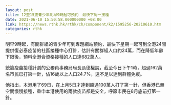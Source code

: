 ```yaml
---
layout: post
title: 12至15歲青少年明早9時起可預約　最快下周一接種
date: 2021-06-10 15:50:58.000000000 +08:00
link: https://news.rthk.hk/rthk/ch/component/k2/1595256-20210610.htm
categories: rthk
---
```


明早9時起，有關群組的青少年可到專題網站預約，最快下星期一起可到全港24間提供復必泰疫苗的社區接種中心打針，估計有關群組人口約24萬，而在降低年齡下限後，預料全港合資格接種的人口達682萬人。

統籌疫苗接種計劃的公務員事務局局長聶德權說，截至今日下午1時，超過162萬名市民已打第一針，佔16歲以上人口24.7%，遠不足以達到群體免疫。

他指出，本港用了69日，在上月5日才達到超過100萬人打了第一針，但香港已無空間慢慢接種，重申本港使用的兩款疫苗都是安全，呼籲市民在8月底前打第一針。
